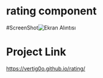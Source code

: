 # rating component

#ScreenShot![Ekran Alıntısı](https://github.com/vertig0o/rating/assets/66363263/f2298384-343a-4b56-b66b-9df62ce65a72)

# Project Link

https://vertig0o.github.io/rating/
